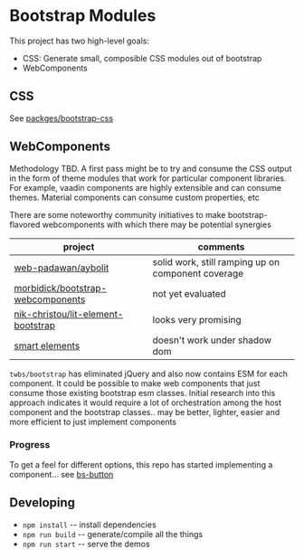 # Bootstrap Modules

This project has two high-level goals:

- CSS: Generate small, composible CSS modules out of bootstrap
- WebComponents

## CSS

See [packges/bootstrap-css](https://github.com/robrez/bootstrap-modules/tree/master/packages/bootstrap-css)

## WebComponents

Methodology TBD.  A first pass might be to try and consume the CSS output in the form of theme modules that work for particular component libraries.  For example, vaadin components are highly extensible and can consume themes.  Material components can consume custom properties, etc

There are some noteworthy community initiatives to make bootstrap-flavored webcomponents with which there may be potential synergies

project  | comments
---------|----------------
[web-padawan/aybolit](https://github.com/web-padawan/aybolit) | solid work, still ramping up on component coverage
[morbidick/bootstrap-webcomponents](https://github.com/morbidick/bootstrap-webcomponents) | not yet evaluated
[nik-christou/lit-element-bootstrap](https://github.com/nik-christou/lit-element-bootstrap) | looks very promising
[smart elements](https://github.com/HTMLElements/Bootstrap-Web-Components) | doesn't work under shadow dom

`twbs/bootstrap` has eliminated jQuery and also now contains ESM for each component.  It could be possible to make web components that just consume those existing bootstrap esm classes. Initial research into this approach indicates it would require a lot of orchestration among the host component and the bootstrap classes.. may be better, lighter, easier and more efficient to just implement components

### Progress

To get a feel for different options, this repo has started implementing a component... see [bs-button](https://github.co/robrez/bootstrap-modules/tree/master/packages/bootstrap-css)

## Developing

- `npm install` -- install dependencies
- `npm run build` -- generate/compile all the things
- `npm run start` -- serve the demos

